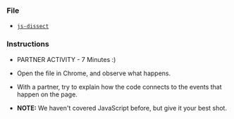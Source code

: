 ### File

* [`js-dissect`](js-dissect.html)

### Instructions

* PARTNER ACTIVITY - 7 Minutes :)

* Open the file in Chrome, and observe what happens.

* With a partner, try to explain how the code connects to the events that happen on the page.

* **NOTE:** We haven't covered JavaScript before, but give it your best shot.
